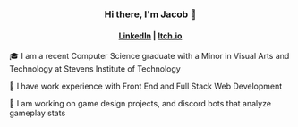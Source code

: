 ### <p align="center"> Hi there, I'm Jacob 👋 </p>
#### <p align="center"> [LinkedIn](https://www.linkedin.com/in/jacobwood176/) | [Itch.io](https://yakobay.itch.io/franks-cleaning-service) </p>
<!--
**jwood7/jwood7** is a ✨ _special_ ✨ repository because its `README.md` (this file) appears on your GitHub profile.

Here are some ideas to get you started:

- 🔭 I’m currently working on ...
- 🌱 I’m currently learning ...
- 👯 I’m looking to collaborate on ...
- 🤔 I’m looking for help with ...
- 💬 Ask me about ...
- 📫 How to reach me: ...
- 😄 Pronouns: ...
- ⚡ Fun fact: ...
-->

🎓 I am a recent Computer Science graduate with a Minor in Visual Arts and Technology at Stevens Institute of Technology

<!--🌱 I am learning about Web Programming and Agile Methodologies in class right now
-->
:office: I have work experience with Front End and Full Stack Web Development

🔭 I am working on game design projects, and discord bots that analyze gameplay stats
